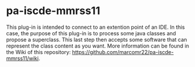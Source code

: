 # pa-iscde-mmrss11

This plug-in is intended to connect to an extention point of an IDE. In this case, the purpose of this plug-in is to process some java classes and propose a superclass. This last step then accepts some software that can represent the class content as you want. More information can be found in the Wiki of this repository: https://github.com/marcomr22/pa-iscde-mmrss11/wiki. 
